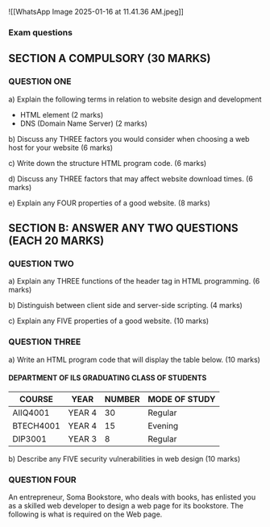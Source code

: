 ![[WhatsApp Image 2025-01-16 at 11.41.36 AM.jpeg]]

### Exam questions
## SECTION A COMPULSORY (30 MARKS) 
### QUESTION ONE 
a) Explain the following terms in relation to website design and development 
- HTML element  (2 marks) 
- DNS (Domain Name Server) (2 marks)

b) Discuss any THREE factors you would consider when choosing a web host for your website (6 marks)

c) Write down the structure HTML program code. (6 marks) 

d) Discuss any THREE factors that may affect website download times. (6 marks) 

e) Explain any FOUR properties of a good website. (8 marks) 

## SECTION B: ANSWER ANY TWO QUESTIONS (EACH 20 MARKS) 

### QUESTION TWO 
a) Explain any THREE functions of the header tag in HTML programming. 
(6 marks) 

b) Distinguish between client side and server-side scripting. (4 marks) 

c) Explain any FIVE properties of a good website. (10 marks)

### QUESTION THREE 
a) Write an HTML program code that will display the table below.  (10 marks) 

#### DEPARTMENT OF ILS GRADUATING CLASS OF STUDENTS

| COURSE    | YEAR   | NUMBER | MODE OF STUDY |
| --------- | ------ | ------ | ------------- |
| AIIQ4001  | YEAR 4 | 30     | Regular       |
| BTECH4001 | YEAR 4 | 15     | Evening       |
| DIP3001   | YEAR 3 | 8      | Regular       |

b) Describe any FIVE security vulnerabilities in web design 
(10 marks) 

### QUESTION FOUR 
An entrepreneur, Soma Bookstore, who deals with books, has enlisted you as a skilled web developer to design a web page for its bookstore. The following is what is required on the Web page.

